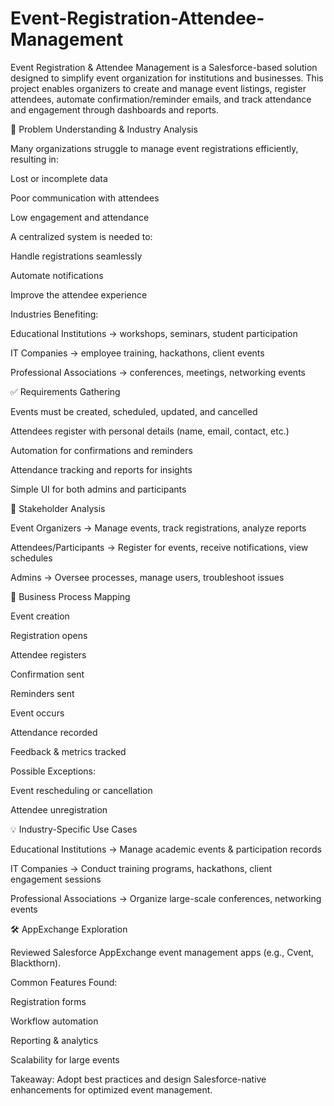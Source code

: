# Event-Registration-Attendee-Management
Event Registration &amp; Attendee Management is a Salesforce-based solution designed to simplify event organization for institutions and businesses. This project enables organizers to create and manage event listings, register attendees, automate confirmation/reminder emails, and track attendance and engagement through dashboards and reports.

📌 Problem Understanding & Industry Analysis

Many organizations struggle to manage event registrations efficiently, resulting in:

Lost or incomplete data

Poor communication with attendees

Low engagement and attendance

A centralized system is needed to:

Handle registrations seamlessly

Automate notifications

Improve the attendee experience

Industries Benefiting:

Educational Institutions → workshops, seminars, student participation

IT Companies → employee training, hackathons, client events

Professional Associations → conferences, meetings, networking events

✅ Requirements Gathering

Events must be created, scheduled, updated, and cancelled

Attendees register with personal details (name, email, contact, etc.)

Automation for confirmations and reminders

Attendance tracking and reports for insights

Simple UI for both admins and participants

👥 Stakeholder Analysis

Event Organizers → Manage events, track registrations, analyze reports

Attendees/Participants → Register for events, receive notifications, view schedules

Admins → Oversee processes, manage users, troubleshoot issues

🔄 Business Process Mapping

Event creation

Registration opens

Attendee registers

Confirmation sent

Reminders sent

Event occurs

Attendance recorded

Feedback & metrics tracked

Possible Exceptions:

Event rescheduling or cancellation

Attendee unregistration

💡 Industry-Specific Use Cases

Educational Institutions → Manage academic events & participation records

IT Companies → Conduct training programs, hackathons, client engagement sessions

Professional Associations → Organize large-scale conferences, networking events

🛠️ AppExchange Exploration

Reviewed Salesforce AppExchange event management apps (e.g., Cvent, Blackthorn).

Common Features Found:

Registration forms

Workflow automation

Reporting & analytics

Scalability for large events

Takeaway:
Adopt best practices and design Salesforce-native enhancements for optimized event management.
